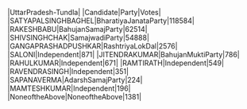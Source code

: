  
|UttarPradesh-Tundla|
|Candidate|Party|Votes|
|SATYAPALSINGHBAGHEL|BharatiyaJanataParty|118584|
|RAKESHBABU|BahujanSamajParty|62514|
|SHIVSINGHCHAK|SamajwadiParty|54888|
|GANGAPRASHADPUSHKAR|RashtriyaLokDal|2576|
|SALONI|Independent|871|
|JITENDRAKUMAR|BahujanMuktiParty|786|
|RAHULKUMAR|Independent|671|
|RAMTIRATH|Independent|549|
|RAVENDRASINGH|Independent|351|
|SAPANAVERMA|AdarshSamajParty|224|
|MAMTESHKUMAR|Independent|196|
|NoneoftheAbove|NoneoftheAbove|1381|
